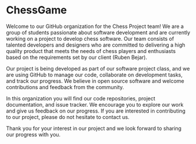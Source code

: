 # ChessGame

Welcome to our GitHub organization for the Chess Project team! We are a group of students passionate about software development and are currently working on a project to develop chess software. Our team consists of talented developers and designers who are committed to delivering a high quality product that meets the needs of chess players and enthusiasts based on the requirements set by our client (Ruben Bejar).

Our project is being developed as part of our software project class, and we are using GitHub to manage our code, collaborate on development tasks, and track our progress. We believe in open source software and welcome contributions and feedback from the community.

In this organization you will find our code repositories, project documentation, and issue tracker. We encourage you to explore our work and give us feedback on our progress. If you are interested in contributing to our project, please do not hesitate to contact us.

Thank you for your interest in our project and we look forward to sharing our progress with you.
